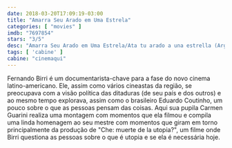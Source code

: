 ```yaml
---
date: 2018-03-20T17:09:19-03:00
title: "Amarra Seu Arado em Uma Estrela"
categories: [ "movies" ]
imdb: "7697854"
stars: "3/5"
desc: "Amarra Seu Arado em Uma Estrela/Ata tu arado a una estrella (Argentina, 2017), escrito por Carmen Guarini, dirigido por Carmen Guarini, com Fernando Birri, Osvaldo Bayer, Carmen Papio Birri."
tags: [ 'cabine' ]
cabine: "cinemaqui"
---
```

Fernando Birri é um documentarista-chave para a fase do novo cinema latino-americano. Ele, assim como vários cineastas da região, se preocupava com a visão política das ditaduras (de seu país e dos outros) e ao mesmo tempo explorava, assim como o brasileiro Eduardo Coutinho, um pouco sobre o que as pessoas pensam das coisas. Aqui sua pupila Carmen Guarini realiza uma montagem com momentos que ela filmou e compila uma linda homenagem ao seu mestre com momentos que giram em torno principalmente da produção de "Che: muerte de la utopia?", um filme onde Birri questiona as pessoas sobre o que é utopia e se ela é necessária hoje.
